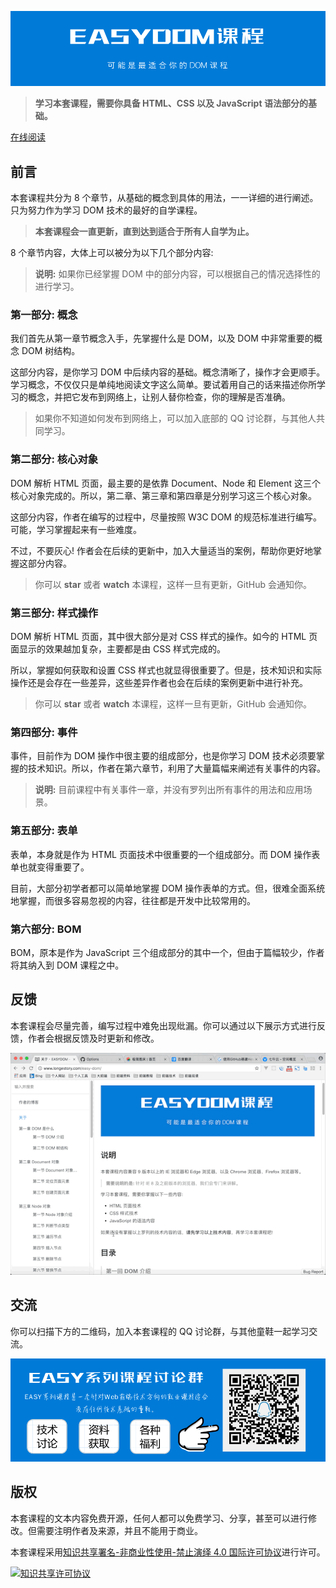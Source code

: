 ![](images/summary/cover.png)

> **学习本套课程，需要你具备 HTML、CSS 以及 JavaScript 语法部分的基础。**

[在线阅读](http://www.longestory.com/easy-dom/)

## 前言

本套课程共分为 8 个章节，从基础的概念到具体的用法，一一详细的进行阐述。只为努力作为学习 DOM 技术的最好的自学课程。

> **本套课程会一直更新，直到达到适合于所有人自学为止。**

8 个章节内容，大体上可以被分为以下几个部分内容:

> **说明:** 如果你已经掌握 DOM 中的部分内容，可以根据自己的情况选择性的进行学习。

### 第一部分: 概念

我们首先从第一章节概念入手，先掌握什么是 DOM，以及 DOM 中非常重要的概念 DOM 树结构。

这部分内容，是你学习 DOM 中后续内容的基础。概念清晰了，操作才会更顺手。学习概念，不仅仅只是单纯地阅读文字这么简单。要试着用自己的话来描述你所学习的概念，并把它发布到网络上，让别人替你检查，你的理解是否准确。

> 如果你不知道如何发布到网络上，可以加入底部的 QQ 讨论群，与其他人共同学习。

### 第二部分: 核心对象

DOM 解析 HTML 页面，最主要的是依靠 Document、Node 和 Element 这三个核心对象完成的。所以，第二章、第三章和第四章是分别学习这三个核心对象。

这部分内容，作者在编写的过程中，尽量按照 W3C DOM 的规范标准进行编写。可能，学习掌握起来有一些难度。

不过，不要灰心! 作者会在后续的更新中，加入大量适当的案例，帮助你更好地掌握这部分内容。

> 你可以 **star** 或者 **watch** 本课程，这样一旦有更新，GitHub 会通知你。

### 第三部分: 样式操作

DOM 解析 HTML 页面，其中很大部分是对 CSS 样式的操作。如今的 HTML 页面显示的效果越加复杂，主要都是由 CSS 样式完成的。

所以，掌握如何获取和设置 CSS 样式也就显得很重要了。但是，技术知识和实际操作还是会存在一些差异，这些差异作者也会在后续的案例更新中进行补充。

> 你可以 **star** 或者 **watch** 本课程，这样一旦有更新，GitHub 会通知你。

### 第四部分: 事件

事件，目前作为 DOM 操作中很主要的组成部分，也是你学习 DOM 技术必须要掌握的技术知识。所以，作者在第六章节，利用了大量篇幅来阐述有关事件的内容。

> **说明:** 目前课程中有关事件一章，并没有罗列出所有事件的用法和应用场景。

### 第五部分: 表单

表单，本身就是作为 HTML 页面技术中很重要的一个组成部分。而 DOM 操作表单也就变得重要了。

目前，大部分初学者都可以简单地掌握 DOM 操作表单的方式。但，很难全面系统地掌握，而很多容易忽视的内容，往往都是开发中比较常用的。

### 第六部分: BOM

BOM，原本是作为 JavaScript 三个组成部分的其中一个，但由于篇幅较少，作者将其纳入到 DOM 课程之中。

## 反馈

本套课程会尽量完善，编写过程中难免出现纰漏。你可以通过以下展示方式进行反馈，作者会根据反馈及时更新和修改。

![](images/summary/github-issue-feedback.gif)

## 交流

你可以扫描下方的二维码，加入本套课程的 QQ 讨论群，与其他童鞋一起学习交流。

![](images/summary/connection.png)

## 版权

本套课程的文本内容免费开源，任何人都可以免费学习、分享，甚至可以进行修改。但需要注明作者及来源，并且不能用于商业。

本套课程采用<a rel="license" href="http://creativecommons.org/licenses/by-nc-nd/4.0/">知识共享署名-非商业性使用-禁止演绎 4.0 国际许可协议</a>进行许可。

<a rel="license" href="http://creativecommons.org/licenses/by-nc-nd/4.0/"><img alt="知识共享许可协议" style="border-width:0" src="https://i.creativecommons.org/l/by-nc-nd/4.0/88x31.png" /></a><br />
